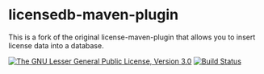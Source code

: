 # licensedb-maven-plugin

This is a fork of the original license-maven-plugin that allows you to insert license data into a database.

[![The GNU Lesser General Public License, Version 3.0](https://img.shields.io/badge/license-LGPL3-blue.svg)](http://www.gnu.org/licenses/lgpl-3.0.txt)
[![Build Status](https://api.travis-ci.org/mbogner/licensedb-maven-plugin-parent.svg)](https://travis-ci.org/mbogner/licensedb-maven-plugin-parent#)

